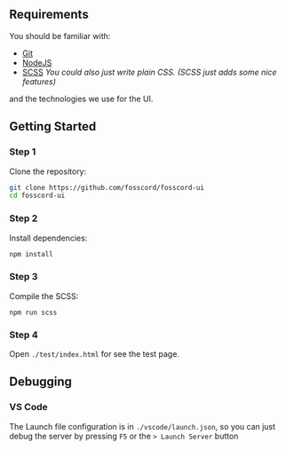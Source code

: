 ## Requirements

You should be familiar with:

-   [Git](https://git-scm.com/)
-   [NodeJS](https://nodejs.org/)
-   [SCSS](https://sass-lang.com/) _You could also just write plain CSS. (SCSS just adds some nice features)_

and the technologies we use for the UI.

## Getting Started

### Step 1

Clone the repository:

```bash
git clone https://github.com/fosscord/fosscord-ui
cd fosscord-ui
```

### Step 2

Install dependencies:

```bash
npm install
```

### Step 3

Compile the SCSS:

```
npm run scss
```

### Step 4

Open `./test/index.html` for see the test page.

## Debugging

### VS Code

The Launch file configuration is in `./vscode/launch.json`,
so you can just debug the server by pressing `F5` or the `> Launch Server` button

